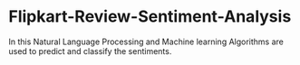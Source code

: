 # Flipkart-Review-Sentiment-Analysis
 In this Natural Language Processing and Machine learning Algorithms are used to predict and classify the sentiments.
